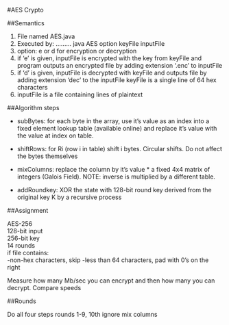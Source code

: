 #AES Crypto


##Semantics


1. File named AES.java
2. Executed by: ......... java AES option keyFile inputFile
3. option: e or d for encryption or decryption
4. if ‘e’ is given, inputFile is encrypted with the key from keyFile and program outputs an encrypted file by adding extension ‘.enc’ to inputFile
5. if ‘d’ is given, inputFile is decrypted with keyFile and outputs file by adding extension ‘dec’ to the inputFile
keyFile is a single line of 64 hex characters
6. inputFile is a file containing lines of plaintext

##Algorithm steps


* subBytes: for each byte in the array, use it’s value as an index into a fixed element lookup table (available online) and replace it’s value with the value at index on table.

* shiftRows: for Ri (row i in table) shift i bytes. Circular shifts. Do not affect the bytes themselves

* mixColumns: replace the column by it’s value * a fixed 4x4 matrix of integers (Galois Field). NOTE: inverse is multiplied by a different table.

* addRoundkey: XOR the state with 128-bit round key derived from the original key K by a recursive process

##Assignment


AES-256  
128-bit input  
256-bit key  
14 rounds  
if file contains:  
-non-hex characters, skip
-less than 64 characters, pad with 0’s on the right

Measure how many Mb/sec you can encrypt and then how many you can decrypt. Compare speeds

##Rounds

Do all four steps rounds 1-9, 10th ignore mix columns
